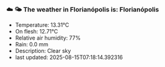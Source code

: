 ### ☁️ 🌤️  The weather in Florianópolis is: Florianópolis

- Temperature: 13.31°C
- On flesh: 12.71°C
- Relative air humidity: 77%
- Rain: 0.0 mm
- Description: Clear sky
- last updated: 2025-08-15T07:18:14.392316
